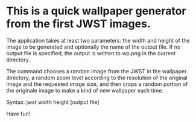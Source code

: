 # This is a quick wallpaper generator from the first JWST images.

The application takes at least two parameters: the width and height of the image
to be generated and optionally the name of the output file. If no output file is
specified, the output is written to wp.png in the current directory.

The command chooses a random image from the JWST in the wallpaper directory, a
random zoom level according to the resolution of the original image and the 
requested image size, and then crops a random portion of the originale image to make a kind of new wallpaper each time.

Syntax: jwst width height [output file]

Have fun!
